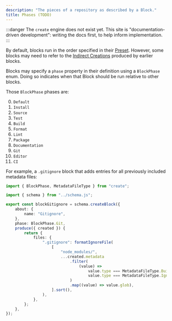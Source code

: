 ```yaml
---
description: "The pieces of a repository as described by a Block."
title: Phases (TODO)
---
```


:::danger
The `create` engine does not exist yet.
This site is "documentation-driven development": writing the docs first, to help inform implementation.
:::

By default, blocks run in the order specified in their [Preset](../concepts/presets).
However, some blocks may need to refer to the [Indirect Creations](./creations#indirect-creations) produced by earlier blocks.

Blocks may specify a `phase` property in their definition using a `BlockPhase` enum.
Doing so indicates when that Block should be run relative to other blocks.

Those `BlockPhase` phases are:

0. `Default`
1. `Install`
2. `Source`
3. `Test`
4. `Build`
5. `Format`
6. `Lint`
7. `Package`
8. `Documentation`
9. `Git`
10. `Editor`
11. `CI`

For example, a `.gitignore` block that adds entries for all previously included metadata files:

```ts
import { BlockPhase, MetadataFileType } from "create";

import { schema } from "../schema.js";

export const blockGitignore = schema.createBlock({
	about: {
		name: "Gitignore",
	},
	phase: BlockPhase.Git,
	produce({ created }) {
		return {
			files: {
				".gitignore": formatIgnoreFile(
					[
						"node_modules/",
						...created.metadata
							.filter(
								(value) =>
									value.type === MetadataFileType.Built ||
									value.type === MetadataFileType.Ignored,
							)
							.map((value) => value.glob),
					].sort(),
				),
			},
		};
	},
});
```
